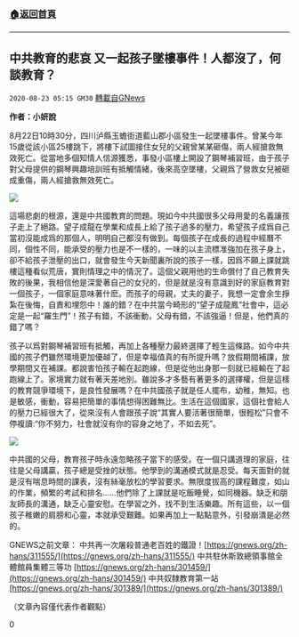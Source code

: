 ###  [:house:返回首頁](https://github.com/ourhimalayas/txt)
---

## 中共教育的悲哀 又一起孩子墜樓事件！人都沒了，何談教育？
`2020-08-23 05:15 GM30` [轉載自GNews](https://gnews.org/zh-hant/313045/)

**作者：小妍說**

8月22日10時30分，四川泸縣玉蟾街道藍山郡小區發生一起墜樓事件。曾某今年15歲從該小區25樓跳下，將樓下試圖接住女兒的父親曾某某砸傷，兩人經搶救無效死亡。從當地多個知情人信源獲悉，事發小區樓上開設了鋼琴補習班，由于孩子對父母提供的鋼琴興趣培訓班有抵觸情緒，後來高空墜樓，父親爲了營救女兒被砸成重傷，兩人經搶救無效死亡。

![](https://s3.amazonaws.com/gnews-media-offload/wp-content/uploads/2020/08/23050713/%E5%9B%BE%E7%89%871-88.jpg)

這場悲劇的根源，還是中共國教育的問題。現如今中共國很多父母用愛的名義讓孩子走上了絕路。望子成龍在學業和成長上給了孩子過多的壓力，希望孩子成爲自己當初沒能成爲的那個人，明明自己都沒有做到。每個孩子在成長的過程中經曆不同，個性不同，能承受的壓力也是不一樣的，一味的以主流標准強加在孩子身上，卻不給孩子泄壓的出口，就會發生今天新聞裏所說的孩子一樣，因爲不願上課就跳樓這種看似荒唐，實則情理之中的情況了。這個父親用他的生命償付了自己教育失敗的後果，我相信他是深愛著自己的女兒的，但是就是沒有意識到好的家庭教育對一個孩子，一個家庭意味著什麽。而孩子的母親，丈夫的妻子，我想一定會余生掙紮在後悔，自責和埋怨中！誰的錯？在中共當今畸形的“望子成龍鳳”社會中，這必定是一起“羅生門”！孩子有錯，不該衝動，父母有錯，不該強逼！但是，他們真的錯了嗎？

孩子以爲對鋼琴補習班有抵觸，再加上各種壓力最終選擇了輕生這條路。如今中共國的孩子們雖然環境更加優越了，但是幸福值真的有所提升嗎？放假期間補課，放學期間又在補課。都說害怕孩子輸在起跑線，但是從他出身那一刻就已經輸在了起跑線上了。家境實力就有著天差地別。雖說多才多藝有著更多的選擇權，但是這樣的教育競爭環境下，是良性發展嗎？在中共國孩子就是任人擺布，幼稚，無知。也是敏感，衝動，容易把簡單的事情想得困難無比。生活在這個國家，這個社會給人的壓力已經很大了，從來沒有人會跟孩子說“其實人要活著很簡單，很輕松”只會不停複讀:“你不努力，社會就沒有你的容身之地了，不如去死”。

![](https://s3.amazonaws.com/gnews-media-offload/wp-content/uploads/2020/08/23050821/%E5%9B%BE%E7%89%872-96.jpg)

中共國的父母，教育孩子時永遠忽略孩子當下的感受。在一個只講道理的家庭，往往是父母講贏，孩子總是受挫的狀態。他學到的溝通模式就是忍受。每天面對的就是沒有喘息時間的課表，沒有絲毫放松的學習要求。無限度拔高的課程難度，如山的作業，頻繁的考試和排名……他們除了上課就是吃飯睡覺，如同機器。缺乏和朋友師長的溝通，缺乏心靈安慰。在學習之外，找不到生活樂趣。所有這些，以一個孩子稚嫩的肩膀和心靈，本就承受艱難。如果再加上一點點意外，引發崩潰是必然的。

GNEWS之前文章：
中共再一次屠殺普通老百姓的鐵證！[https://gnews.org/zh-hans/311555/](https://gnews.org/zh-hans/311555/)
中共駐休斯敦總領事館全體館員集體三等功 [https://gnews.org/zh-hans/301459/](https://gnews.org/zh-hans/301459/)
中共奴隸教育第一站 [https://gnews.org/zh-hans/301389/](https://gnews.org/zh-hans/301389/)

（文章內容僅代表作者觀點）

0
